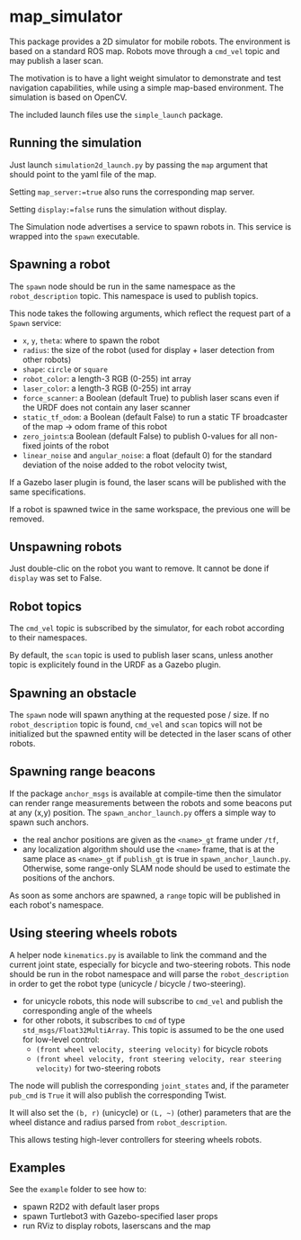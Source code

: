 # map_simulator

This package provides a 2D simulator for mobile robots. The environment is based on a standard ROS map. Robots move through a `cmd_vel` topic and may publish a laser scan.

The motivation is to have a light weight simulator to demonstrate and test navigation capabilities, while using a simple map-based environment. The simulation is based on OpenCV.

The included launch files use the `simple_launch` package.

## Running the simulation

Just launch `simulation2d_launch.py` by passing the `map` argument that should point to the yaml file of the map. 

Setting `map_server:=true` also runs the corresponding map server.

Setting `display:=false` runs the simulation without display.

The Simulation node advertises a service to spawn robots in. This service is wrapped into the `spawn` executable.

## Spawning a robot

The `spawn` node should be run in the same namespace as the `robot_description` topic. This namespace is used to publish topics.

This node takes the following arguments, which reflect the request part of a `Spawn` service:

- `x`, `y`, `theta`: where to spawn the robot
- `radius`: the size of the robot (used for display + laser detection from other robots)
- `shape`: `circle` or `square` 
- `robot_color`: a length-3 RGB (0-255) int array
- `laser_color`: a length-3 RGB (0-255) int array
- `force_scanner`: a Boolean (default True) to publish laser scans even if the URDF does not contain any laser scanner
- `static_tf_odom`: a Boolean (default False) to run a static TF broadcaster of the map -> odom frame of this robot
- `zero_joints`:a Boolean (default False) to publish 0-values for all non-fixed joints of the robot
- `linear_noise` and `angular_noise`: a float (default 0) for the standard deviation of the noise added to the robot velocity twist, 

If a Gazebo laser plugin is found, the laser scans will be published with the same specifications.

If a robot is spawned twice in the same workspace, the previous one will be removed.

## Unspawning robots

Just double-clic on the robot you want to remove. It cannot be done if `display` was set to False.

## Robot topics

The `cmd_vel` topic is subscribed by the simulator, for each robot according to their namespaces.

By default, the `scan` topic is used to publish laser scans, unless another topic is explicitely found in the URDF as a Gazebo plugin.

## Spawning an obstacle

The `spawn` node will spawn anything at the requested pose / size. If no `robot_description` topic is found, `cmd_vel` and `scan` topics will not be initialized but the spawned entity will be detected in the laser scans of other robots.

## Spawning range beacons

If the package `anchor_msgs` is available at compile-time then the simulator can render range measurements between the robots and some beacons put at any (x,y) position. The `spawn_anchor_launch.py` offers a simple way to spawn such anchors.
- the real anchor positions are given as the `<name>_gt` frame under `/tf`, 
- any localization algorithm should use the `<name>` frame, that is at the same place as `<name>_gt` if `publish_gt` is true in `spawn_anchor_launch.py`. Otherwise, some range-only SLAM node should be used to estimate the positions of the anchors.

As soon as some anchors are spawned, a `range` topic will be published in each robot's namespace.

## Using steering wheels robots

A helper node `kinematics.py` is available to link the command and the current joint state, especially for bicycle and two-steering robots. This node should be run in the robot namespace and will parse the `robot_description` in order to get the robot type (unicycle / bicycle / two-steering). 

 - for unicycle robots, this node will subscribe to `cmd_vel` and publish the corresponding angle of the wheels 
 - for other robots, it subscribes to `cmd` of type `std_msgs/Float32MultiArray`. This topic is assumed to be the one used for low-level control:
    - `(front wheel velocity, steering velocity)` for bicycle robots
    - `(front wheel velocity, front steering velocity, rear steering velocity)` for two-steering robots
    
The node will publish the corresponding `joint_states` and, if the parameter `pub_cmd` is `True` it will also publish the corresponding Twist.

It will also set the `(b, r)` (unicycle) or `(L, ~)` (other) parameters that are the wheel distance and radius parsed from `robot_description`.

This allows testing high-lever controllers for steering wheels robots.

## Examples

See the `example` folder to see how to:
- spawn R2D2 with default laser props
- spawn Turtlebot3 with Gazebo-specified laser props
- run RViz to display robots, laserscans and the map
